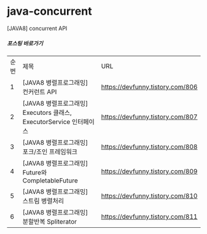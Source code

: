 # java-concurrent
[JAVA8] concurrent API 

##### 포스팅 바로가기
| | | |
|-|-|-|
|순번|제목|URL|
|1|[JAVA8 병렬프로그래밍] 컨커런트 API|https://devfunny.tistory.com/806|
|2|[JAVA8 병렬프로그래밍] Executors 클래스, ExecutorService 인터페이스|https://devfunny.tistory.com/807|
|3|[JAVA8 병렬프로그래밍] 포크/조인 프레임워크|https://devfunny.tistory.com/808|
|4|[JAVA8 병렬프로그래밍] Future와 CompletableFuture|https://devfunny.tistory.com/809|
|5|[JAVA8 병렬프로그래밍] 스트림 병렬처리|https://devfunny.tistory.com/810|
|6|[JAVA8 병렬프로그래밍] 분할반복 Spliterator|https://devfunny.tistory.com/811|
